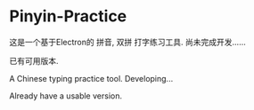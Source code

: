 # Pinyin-Practice

这是一个基于Electron的 拼音, 双拼 打字练习工具. 
尚未完成开发……

已有可用版本. 

A Chinese typing practice tool. 
Developing...

Already have a usable version. 
